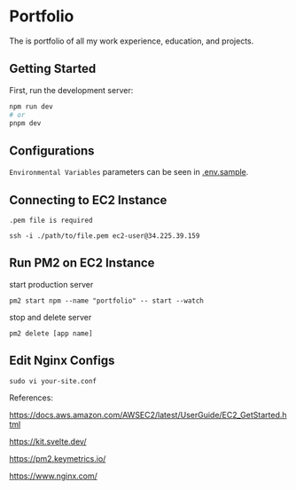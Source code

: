 # Portfolio

The is portfolio of all my work experience, education, and projects.

## Getting Started

First, run the development server:

```bash
npm run dev
# or
pnpm dev
```

## Configurations

`Environmental Variables` parameters can be seen in [.env.sample](.env.sample).

## Connecting to EC2 Instance

`.pem file is required`

```
ssh -i ./path/to/file.pem ec2-user@34.225.39.159
```

## Run PM2 on EC2 Instance

start production server

```
pm2 start npm --name "portfolio" -- start --watch
```

stop and delete server

```
pm2 delete [app name]
```


## Edit Nginx Configs

```
sudo vi your-site.conf
```

References:

https://docs.aws.amazon.com/AWSEC2/latest/UserGuide/EC2_GetStarted.html

https://kit.svelte.dev/

https://pm2.keymetrics.io/

https://www.nginx.com/